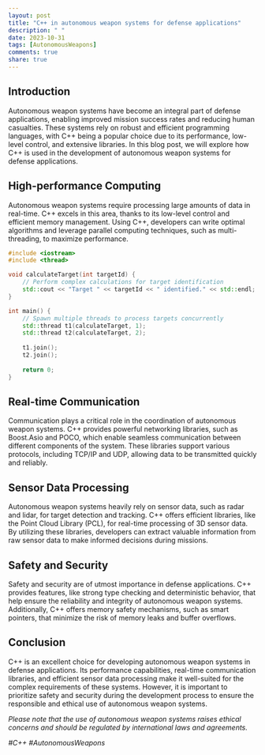 ```yaml
---
layout: post
title: "C++ in autonomous weapon systems for defense applications"
description: " "
date: 2023-10-31
tags: [AutonomousWeapons]
comments: true
share: true
---
```


## Introduction
Autonomous weapon systems have become an integral part of defense applications, enabling improved mission success rates and reducing human casualties. These systems rely on robust and efficient programming languages, with C++ being a popular choice due to its performance, low-level control, and extensive libraries. In this blog post, we will explore how C++ is used in the development of autonomous weapon systems for defense applications.

## High-performance Computing
Autonomous weapon systems require processing large amounts of data in real-time. C++ excels in this area, thanks to its low-level control and efficient memory management. Using C++, developers can write optimal algorithms and leverage parallel computing techniques, such as multi-threading, to maximize performance. 

```cpp
#include <iostream>
#include <thread>

void calculateTarget(int targetId) {
    // Perform complex calculations for target identification
    std::cout << "Target " << targetId << " identified." << std::endl;
}

int main() {
    // Spawn multiple threads to process targets concurrently
    std::thread t1(calculateTarget, 1);
    std::thread t2(calculateTarget, 2);
    
    t1.join();
    t2.join();
    
    return 0;
}
```

## Real-time Communication
Communication plays a critical role in the coordination of autonomous weapon systems. C++ provides powerful networking libraries, such as Boost.Asio and POCO, which enable seamless communication between different components of the system. These libraries support various protocols, including TCP/IP and UDP, allowing data to be transmitted quickly and reliably.

## Sensor Data Processing
Autonomous weapon systems heavily rely on sensor data, such as radar and lidar, for target detection and tracking. C++ offers efficient libraries, like the Point Cloud Library (PCL), for real-time processing of 3D sensor data. By utilizing these libraries, developers can extract valuable information from raw sensor data to make informed decisions during missions.

## Safety and Security
Safety and security are of utmost importance in defense applications. C++ provides features, like strong type checking and deterministic behavior, that help ensure the reliability and integrity of autonomous weapon systems. Additionally, C++ offers memory safety mechanisms, such as smart pointers, that minimize the risk of memory leaks and buffer overflows.

## Conclusion
C++ is an excellent choice for developing autonomous weapon systems in defense applications. Its performance capabilities, real-time communication libraries, and efficient sensor data processing make it well-suited for the complex requirements of these systems. However, it is important to prioritize safety and security during the development process to ensure the responsible and ethical use of autonomous weapon systems.

*Please note that the use of autonomous weapon systems raises ethical concerns and should be regulated by international laws and agreements.* 

*#C++ #AutonomousWeapons*